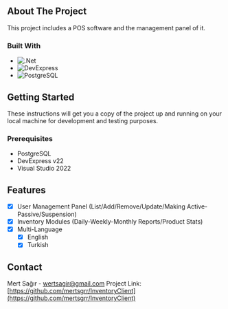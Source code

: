 <a name="readme-top"></a>

<!-- ABOUT THE PROJECT -->
## About The Project

This project includes a POS software and the management panel of it.

### Built With
* ![.Net](https://img.shields.io/badge/.NET-5C2D91?style=for-the-badge&logo=.net&logoColor=white)
* ![DevExpress](https://img.shields.io/badge/DevExpress-FF7200?style=for-the-badge&logo=devexpress&logoColor=white)
* ![PostgreSQL](https://img.shields.io/badge/PostgreSQL-4169E1?style=for-the-badge&logo=postgresql&logoColor=white)

<!-- GETTING STARTED -->
## Getting Started

These instructions will get you a copy of the project up and running on your 
local machine for development and testing purposes.

### Prerequisites
* PostgreSQL
* DevExpress v22
* Visual Studio 2022

<!-- ROADMAP -->
## Features
- [x] User Management Panel (List/Add/Remove/Update/Making Active-Passive/Suspension)
- [x] Inventory Modules (Daily-Weekly-Monthly Reports/Product Stats)
- [x] Multi-Language
    - [x] English
    - [x] Turkish

<!-- CONTACT -->
## Contact

Mert Sağır - wertsagir@gmail.com
Project Link: [https://github.com/mertsgrr/InventoryClient](https://github.com/mertsgrr/InventoryClient)

